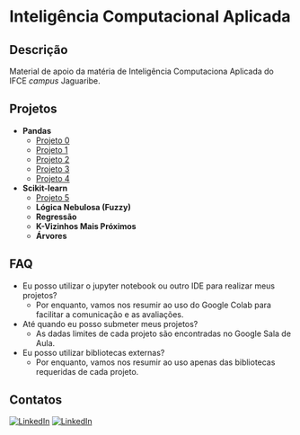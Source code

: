 # Inteligência Computacional Aplicada

## Descrição
Material de apoio da matéria de Inteligência Computaciona Aplicada do IFCE *campus* Jaguaribe.

## Projetos
  - **Pandas**
    - [Projeto 0](projetos/projeto-0.md)
    - [Projeto 1](projetos/projeto-1.md)
    - [Projeto 2](projetos/projeto-2.md)
    - [Projeto 3](projetos/projeto-3.md)
    - [Projeto 4](projetos/projeto-4.md)
  - **Scikit-learn**
    - [Projeto 5](projetos/projeto-5.md)
    - **Lógica Nebulosa (Fuzzy)**
    - **Regressão**
    - **K-Vizinhos Mais Próximos**
    - **Árvores**

## FAQ
 - Eu posso utilizar o jupyter notebook ou outro IDE para realizar meus projetos?
   - Por enquanto, vamos nos resumir ao uso do Google Colab para facilitar a comunicação e as avaliações.
 - Até quando eu posso submeter meus projetos?
   - As dadas limites de cada projeto são encontradas no Google Sala de Aula.
 - Eu posso utilizar bibliotecas externas?
   - Por enquanto, vamos nos resumir ao uso apenas das bibliotecas requeridas de cada projeto.


## Contatos
[![LinkedIn](https://img.shields.io/badge/-linkedin-blue?logo=linkedin)](http://bit.ly/vx-linkedin)
[![LinkedIn](https://img.shields.io/badge/-twitter-blue?logo=twitter)](https://bit.ly/vx-twitter)

